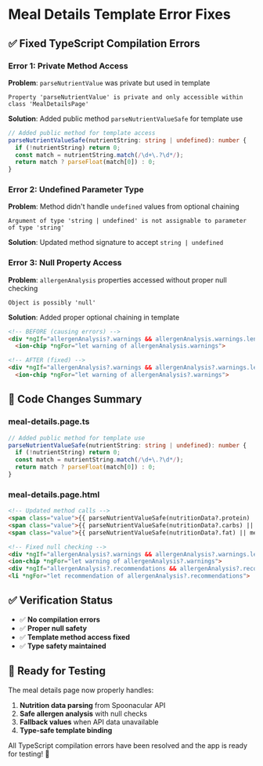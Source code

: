 # Meal Details Template Error Fixes

## ✅ Fixed TypeScript Compilation Errors

### **Error 1: Private Method Access**
**Problem**: `parseNutrientValue` was private but used in template
```
Property 'parseNutrientValue' is private and only accessible within class 'MealDetailsPage'
```

**Solution**: Added public method `parseNutrientValueSafe` for template use
```typescript
// Added public method for template access
parseNutrientValueSafe(nutrientString: string | undefined): number {
  if (!nutrientString) return 0;
  const match = nutrientString.match(/\d+\.?\d*/);
  return match ? parseFloat(match[0]) : 0;
}
```

### **Error 2: Undefined Parameter Type**
**Problem**: Method didn't handle `undefined` values from optional chaining
```
Argument of type 'string | undefined' is not assignable to parameter of type 'string'
```

**Solution**: Updated method signature to accept `string | undefined`

### **Error 3: Null Property Access**
**Problem**: `allergenAnalysis` properties accessed without proper null checking
```
Object is possibly 'null'
```

**Solution**: Added proper optional chaining in template
```html
<!-- BEFORE (causing errors) -->
<div *ngIf="allergenAnalysis?.warnings && allergenAnalysis.warnings.length > 0">
  <ion-chip *ngFor="let warning of allergenAnalysis.warnings">

<!-- AFTER (fixed) -->
<div *ngIf="allergenAnalysis?.warnings && allergenAnalysis?.warnings.length > 0">
  <ion-chip *ngFor="let warning of allergenAnalysis?.warnings">
```

## 🔧 Code Changes Summary

### **meal-details.page.ts**
```typescript
// Added public method for template use
parseNutrientValueSafe(nutrientString: string | undefined): number {
  if (!nutrientString) return 0;
  const match = nutrientString.match(/\d+\.?\d*/);
  return match ? parseFloat(match[0]) : 0;
}
```

### **meal-details.page.html**
```html
<!-- Updated method calls -->
<span class="value">{{ parseNutrientValueSafe(nutritionData?.protein) || menuItem.protein || 0 }}g</span>
<span class="value">{{ parseNutrientValueSafe(nutritionData?.carbs) || menuItem.carbs || 0 }}g</span>
<span class="value">{{ parseNutrientValueSafe(nutritionData?.fat) || menuItem.fat || 0 }}g</span>

<!-- Fixed null checking -->
<div *ngIf="allergenAnalysis?.warnings && allergenAnalysis?.warnings.length > 0">
<ion-chip *ngFor="let warning of allergenAnalysis?.warnings">
<div *ngIf="allergenAnalysis?.recommendations && allergenAnalysis?.recommendations.length > 0">
<li *ngFor="let recommendation of allergenAnalysis?.recommendations">
```

## ✅ Verification Status

- ✅ **No compilation errors**
- ✅ **Proper null safety**
- ✅ **Template method access fixed**
- ✅ **Type safety maintained**

## 🚀 Ready for Testing

The meal details page now properly handles:
1. **Nutrition data parsing** from Spoonacular API
2. **Safe allergen analysis** with null checks
3. **Fallback values** when API data unavailable
4. **Type-safe template binding**

All TypeScript compilation errors have been resolved and the app is ready for testing! 🎉
